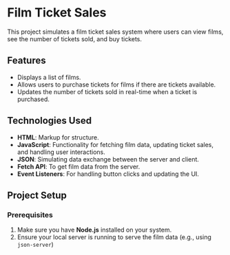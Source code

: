 # Film Ticket Sales

This project simulates a film ticket sales system where users can view films, see the number of tickets sold, and buy tickets.

## Features

- Displays a list of films.
- Allows users to purchase tickets for films if there are tickets available.
- Updates the number of tickets sold in real-time when a ticket is purchased.

## Technologies Used

- **HTML**: Markup for structure.
- **JavaScript**: Functionality for fetching film data, updating ticket sales, and handling user interactions.
- **JSON**: Simulating data exchange between the server and client.
- **Fetch API**: To get film data from the server.
- **Event Listeners**: For handling button clicks and updating the UI.

## Project Setup

### Prerequisites

1. Make sure you have **Node.js** installed on your system.
2. Ensure your local server is running to serve the film data (e.g., using `json-server`)


